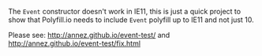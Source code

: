 The `Event` constructor doesn't work in IE11, this is just a quick project to show that Polyfill.io needs to include `Event` polyfill up to IE11 and not just 10.

Please see:
http://annez.github.io/event-test/
and
http://annez.github.io/event-test/fix.html
